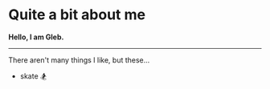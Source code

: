 # Quite a bit about me
**Hello, I am Gleb.**
___
There aren't many things I like, but these...
- skate :snowboarder: